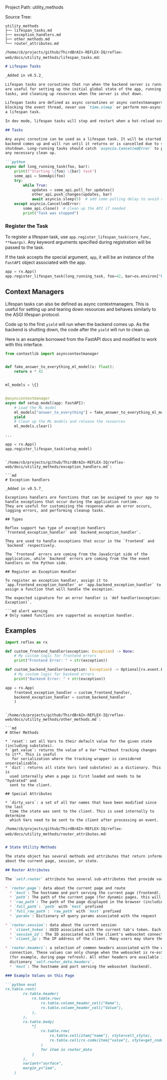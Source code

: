Project Path: utility_methods

Source Tree:

```
utility_methods
├── lifespan_tasks.md
├── exception_handlers.md
├── other_methods.md
└── router_attributes.md

```

`/home/cb/projects/github/ThirdBrAIn-REFLEX-IQ/reflex-web/docs/utility_methods/lifespan_tasks.md`:

```md
# Lifespan Tasks

_Added in v0.5.2_

Lifespan tasks are coroutines that run when the backend server is running. They
are useful for setting up the initial global state of the app, running periodic
tasks, and cleaning up resources when the server is shut down.

Lifespan tasks are defined as async coroutines or async contextmanagers. To avoid
blocking the event thread, never use `time.sleep` or perform non-async I/O within
a lifespan task.

In dev mode, lifespan tasks will stop and restart when a hot-reload occurs.

## Tasks

Any async coroutine can be used as a lifespan task. It will be started when the
backend comes up and will run until it returns or is cancelled due to server
shutdown. Long-running tasks should catch `asyncio.CancelledError` to perform
any necessary clean up.

```python
async def long_running_task(foo, bar):
    print(f"Starting \{foo} \{bar} task")
    some_api = SomeApi(foo)
    try:
        while True:
            updates = some_api.poll_for_updates()
            other_api.push_changes(updates, bar)
            await asyncio.sleep(5)  # add some polling delay to avoid running too often
    except asyncio.CancelledError:
        some_api.close()  # clean up the API if needed
        print("Task was stopped")
```

### Register the Task

To register a lifespan task, use `app.register_lifespan_task(coro_func, **kwargs)`.
Any keyword arguments specified during registration will be passed to the task.

If the task accepts the special argument, `app`, it will be an instance of the `FastAPI` object
associated with the app.

```python
app = rx.App()
app.register_lifespan_task(long_running_task, foo=42, bar=os.environ["BAR_PARAM"])
```

## Context Managers

Lifespan tasks can also be defined as async contextmanagers. This is useful for
setting up and tearing down resources and behaves similarly to the ASGI lifespan
protocol.

Code up to the first `yield` will run when the backend comes up. As the backend
is shutting down, the code after the `yield` will run to clean up.

Here is an example borrowed from the FastAPI docs and modified to work with this
interface.

```python
from contextlib import asynccontextmanager


def fake_answer_to_everything_ml_model(x: float):
    return x * 42


ml_models = \{}


@asynccontextmanager
async def setup_model(app: FastAPI):
    # Load the ML model
    ml_models["answer_to_everything"] = fake_answer_to_everything_ml_model
    yield
    # Clean up the ML models and release the resources
    ml_models.clear()

...

app = rx.App()
app.register_lifespan_task(setup_model)
```
```

`/home/cb/projects/github/ThirdBrAIn-REFLEX-IQ/reflex-web/docs/utility_methods/exception_handlers.md`:

```md
# Exception handlers

_Added in v0.5.7_

Exceptions handlers are functions that can be assigned to your app to handle exceptions that occur during the application runtime.
They are useful for customizing the response when an error occurs, logging errors, and performing cleanup tasks.

## Types

Reflex support two type of exception handlers `frontend_exception_handler` and `backend_exception_handler`.

They are used to handle exceptions that occur in the `frontend` and `backend` respectively.

The `frontend` errors are coming from the JavaScript side of the application, while `backend` errors are coming from the the event handlers on the Python side.

## Register an Exception Handler

To register an exception handler, assign it to `app.frontend_exception_handler` or `app.backend_exception_handler` to assign a function that will handle the exception.

The expected signature for an error handler is `def handler(exception: Exception)`.

```md alert warning
# Only named functions are supported as exception handler.
```

## Examples

```python
import reflex as rx

def custom_frontend_handler(exception: Exception) -> None:
    # My custom logic for frontend errors
    print("Frontend Error: " + str(exception))

def custom_backend_handler(exception: Exception) -> Optional[rx.event.EventSpec]:
    # My custom logic for backend errors
    print("Backend Error: " + str(exception))

app = rx.App(
    frontend_exception_handler = custom_frontend_handler,
    backend_exception_handler = custom_backend_handler
    )
```
```

`/home/cb/projects/github/ThirdBrAIn-REFLEX-IQ/reflex-web/docs/utility_methods/other_methods.md`:

```md
# Other Methods

* `reset`: set all Vars to their default value for the given state (including substates).
* `get_value`: returns the value of a Var **without tracking changes to it**. This is useful
   for serialization where the tracking wrapper is considered unserializable.
* `dict`: returns all state Vars (and substates) as a dictionary. This is
  used internally when a page is first loaded and needs to be "hydrated" and
  sent to the client.

## Special Attributes

* `dirty_vars`: a set of all Var names that have been modified since the last
  time the state was sent to the client. This is used internally to determine
  which Vars need to be sent to the client after processing an event.

```

`/home/cb/projects/github/ThirdBrAIn-REFLEX-IQ/reflex-web/docs/utility_methods/router_attributes.md`:

```md

# State Utility Methods

The state object has several methods and attributes that return information
about the current page, session, or state.

## Router Attributes

The `self.router` attribute has several sub-attributes that provide various information:

* `router.page`: data about the current page and route
  * `host`: The hostname and port serving the current page (frontend).
  * `path`: The path of the current page (for dynamic pages, this will contain the slug)
  * `raw_path`: The path of the page displayed in the browser (including params and dynamic values)
  * `full_path`: `path` with `host` prefixed
  * `full_raw_path`: `raw_path` with `host` prefixed
  * `params`: Dictionary of query params associated with the request

* `router.session`: data about the current session
  * `client_token`: UUID associated with the current tab's token. Each tab has a unique token.
  * `session_id`: The ID associated with the client's websocket connection. Each tab has a unique session ID.
  * `client_ip`: The IP address of the client. Many users may share the same IP address.

* `router.headers`: a selection of common headers associated with the websocket
  connection. These values can only change when the websocket is re-established
  (for example, during page refresh). All other headers are available in the
  dictionary `self.router_data.headers`.
  * `host`: The hostname and port serving the websocket (backend).

### Example Values on this Page

```python eval
rx.table.root(
        rx.table.header(
            rx.table.row(
                rx.table.column_header_cell("Name"),
                rx.table.column_header_cell("Value"),
            ),
        ),
        rx.table.body(
            *[
                rx.table.row(
                    rx.table.cell(item["name"], style=cell_style),
                    rx.table.cell(rx.code(item["value"], style=get_code_style("violet"))),
                )
                for item in router_data
            ]
        ),
        variant="surface",
        margin_y="1em",
    )
```

```